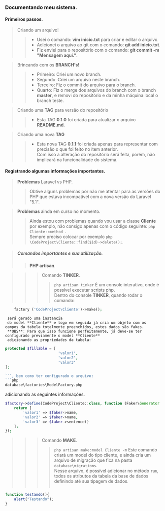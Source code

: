 ### Documentando meu sistema.

#### Primeiros passos.

> Criando um arquivo!
>>    - Usei o comando: **vim inicio.txt** para criar e editar o arquivo.  
>>    - Adicionei o arquivo ao git com o comando: **git add inicio.txt**.  
>>    - Fiz enviei para o repositório com o comando: **git commit -m "Mensagem aqui."**.  

> Brincando com os **BRANCH's!**
>>    - Primeiro: Criei um novo branch.  
>>    - Segundo: Criei um arquivo neste branch.  
>>    - Terceiro: Fiz o commit do arquivo para o branch.  
>>    - Quarto: Fiz o merge dos arquivos do branch com o branch **master**, e removi do repositório e da minha máquina local o branch teste.  

> Criando uma **TAG** para versão do repositório  
>>  - Esta TAG **0.1.0** foi criada para atualizar o arquivo **README.md**.  

> Criando uma nova **TAG**  
>>  - Esta nova TAG **0.1.1**  foi criada apenas para representar com precisão o que foi feito no ítem anterior.  
    Com isso a alteração do repositório será feita, porém, não implicará na funcionalidade do sistema.  

#### Registrando algumas informações importantes.

> **Problemas** Laravel vs PHP.
>> Obtive alguns problemas por não me atentar para as versões do PHP que estava incompatível com a nova versão do Laravel "5.1".  

> **Problemas** ainda em curso no momento.
>> Ainda estou com problemas quando vou usar a classe **Cliente** por exemplo, não consigo apenas com o código seguinte: ```php Cliente::method ```.  
   Sempre preciso colocar por exemplo ```php \CodeProject\Cliente::find($id)->delete();```.  

> ##### **Comandos** importantes e sua utilização.  
>> **PHP artisan**.

>>> Comando **TINKER**.
>>>> ```php artisan tinker``` É um console interativo, onde é possível executar scripts php.  
>>>> Dentro do console **TINKER**, quando rodar o comando:
```php   
    factory ('CodeProject\Cliente')->make();
```
     será gerado uma instancia 
     do model **Cliente** e logo em seguida já cria um objeto com os campos da tabela totalmente preenchidos, estes dados são fakes.  
     **OBS**: Para que isso funcione perfeitamente, já deve-se ter configurado previamente o model **Cliente** 
     adicionando as propriedades da tabela:
```php  
protected $fillable = [ 
                        'valor1',
                        'valor2',
                        'valor3'
];

```, bem como ter configurado o arquivo:  
```php  
database\factories\ModelFactory.php

```
adicionando as seguintes informações.
```php  
$factory->define(CodeProject\Cliente::class, function (Faker\Generator $faker) {
    return [
        'valor1' => $faker->name,
        'valor2' => $faker->name,
        'valor3' => $faker->sentence()
    ];
});

```

  
>>> Comando **MAKE**.  
>>>> ```php artisan make:model Cliente -m``` Este comando criará um model do tipo cliente, e ainda cria um arquivo de migração que fica na pasta ```database\migrations```.  
        Nesse arquivo, é possível adicionar no método ```run```, todos os atributos da tabela da base de dados definindo até sua tipagem de dados.
>>>> ```







```js  
function testando(){
    alert("Testando");
}

```
